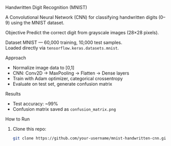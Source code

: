  Handwritten Digit Recognition (MNIST)

A Convolutional Neural Network (CNN) for classifying handwritten digits (0–9) using the MNIST dataset.

 Objective
Predict the correct digit from grayscale images (28×28 pixels).

 Dataset
MNIST — 60,000 training, 10,000 test samples.  
Loaded directly via `tensorflow.keras.datasets.mnist`.

 Approach
- Normalize image data to [0,1]
- CNN: Conv2D → MaxPooling → Flatten → Dense layers
- Train with Adam optimizer, categorical crossentropy
- Evaluate on test set, generate confusion matrix

 Results
- Test accuracy: ~99%
- Confusion matrix saved as `confusion_matrix.png`

 How to Run
1. Clone this repo:
   ```bash
   git clone https://github.com/your-username/mnist-handwritten-cnn.git
